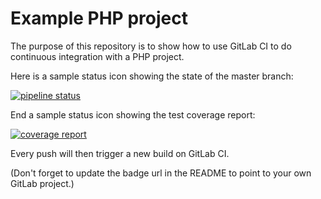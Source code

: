 Example PHP project
===================

The purpose of this repository is to show how to use GitLab CI to do
continuous integration with a PHP project.

Here is a sample status icon showing the state of the master branch:

[![pipeline status](https://gitlab.com/todorvt/Testing/badges/master/pipeline.svg)](https://gitlab.com/todorvt/Testing/-/commits/master)

End a sample status icon showing the test coverage report:

[![coverage report](https://gitlab.com/todorvt/Testing/badges/master/coverage.svg)](https://gitlab.com/todorvt/Testing/-/commits/master)

Every push will then trigger a new build on GitLab CI.

(Don't forget to update the badge url in the README to point to your own GitLab project.)




